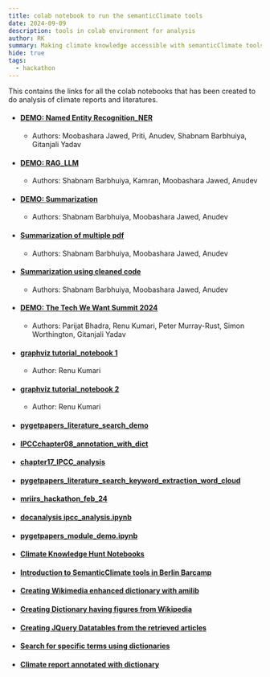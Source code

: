 ```yaml
---
title: colab notebook to run the semanticClimate tools 
date: 2024-09-09
description: tools in colab environment for analysis
author: RK 
summary: Making climate knowledge accessible with semanticClimate tools
hide: true
tags:
  - hackathon
---
```


This contains the links for all the colab notebooks that has been created to do analysis of climate reports and literatures.

- #### [DEMO: Named Entity Recognition_NER](https://colab.research.google.com/drive/1oPgnTC4UrBJF-8W2t508voWEsu8_z4ac?usp=sharing)
  - Authors: Moobashara Jawed, Priti, Anudev, Shabnam Barbhuiya, Gitanjali Yadav
  
- #### [DEMO: RAG_LLM](https://colab.research.google.com/drive/1RteHNh-ZROSSxja7tYRaKVCwT5wWOeVP?usp=sharing)
  - Authors: Shabnam Barbhuiya, Kamran, Moobashara Jawed, Anudev 
  
- #### [DEMO: Summarization](https://colab.research.google.com/drive/1el5Zjogk7DXqqeuBzGMqFDBGTvyWg1Pm?usp=sharing)
  - Authors: Shabnam Barbhuiya, Moobashara Jawed, Anudev

- #### [Summarization of multiple pdf](https://colab.research.google.com/drive/1KIbH-0ow2U6wiewNxF1PZNS5Ge4N_s6N?usp=sharing)

  - Authors: Shabnam Barbhuiya, Moobashara Jawed, Anudev

- #### [Summarization using cleaned code](https://colab.research.google.com/drive/12tKE1UBCulINTVqxRxxIw-Q8xgPcE4J0?usp=sharing)

  - Authors: Shabnam Barbhuiya, Moobashara Jawed, Anudev
  
- #### [DEMO: The Tech We Want Summit 2024](https://colab.research.google.com/drive/1507XycTMIljFxY1FZHDoEa_WSExiR9HT?usp=sharing)

  - Authors: Parijat Bhadra, Renu Kumari, Peter Murray-Rust, Simon Worthington, Gitanjali Yadav

- #### [graphviz tutorial_notebook 1](https://colab.research.google.com/drive/1Bv4sd-BvpVnv1HWUt7O76s6Dg1wDzWaS?usp=sharing)

  - Author: Renu Kumari

- #### [graphviz tutorial_notebook 2](https://colab.research.google.com/drive/1WxD8-RK5zTBOMIJLH3UDNQ8CvTDzH9q7?usp=sharing)

  - Author: Renu Kumari

- #### [pygetpapers_literature_search_demo](https://colab.research.google.com/drive/1-vM3BKV7NjvFXAdLGuqyNMh4VhPq6uMa?usp=sharing)

- #### [IPCCchapter08_annotation_with_dict](https://colab.research.google.com/drive/1_8YICGe0cTbk5P8PqZf1-X_uY1jrDHAK#scrollTo=TJTQ4c1mCq5a)

- #### [chapter17_IPCC_analysis](https://colab.research.google.com/drive/16ybfejLFp5HiZ9nxp1r7Y1tXj7Cb9ZIk#scrollTo=TJTQ4c1mCq5a)

- #### [pygetpapers_literature_search_keyword_extraction_word_cloud](https://colab.research.google.com/drive/1QhkUNom8U_BR1bRVNNn6wWsIdtRmpxQt?usp=sharing)

- #### [mriirs_hackathon_feb_24](https://colab.research.google.com/drive/1g60INRchV3QEwI1XsU6q4ipI-YfpM8PH?usp=sharing)

- #### [docanalysis ipcc_analysis.ipynb](https://colab.research.google.com/drive/1sT2Die3pV3dLcyHgwZBg3IxS2FJ_8W0-?usp=sharing)

- #### [pygetpapers_module_demo.ipynb](https://colab.research.google.com/github/petermr/pygetpapers/blob/main/pygetpapers_module_demo.ipynb)

- #### [Climate Knowledge Hunt Notebooks](https://github.com/petermr/semanticClimate/tree/main/outreach/climate_knowledge_hunt_hackathon/Hackathon_Notebook)

- #### [Introduction to SemanticClimate tools in Berlin Barcamp](https://semanticclimate.github.io/p/en/posts/barcamp_post3/)

- #### [Creating Wikimedia enhanced dictionary with amilib](https://colab.research.google.com/drive/1QNETQ3bZFgOvu2iyZCZ0jM9tjTWuUiPi)

- #### [Creating Dictionary having figures from Wikipedia](https://colab.research.google.com/drive/1mDJcNLGcsP8XM-fzGP6n6A7ozLlq09bE#scrollTo=IijmJ5rgF0jF)
  
- #### [Creating JQuery Datatables from the retrieved articles](https://colab.research.google.com/drive/1RumRjh0EnKcLDmXhtYvxqMKi39BX_sB1#scrollTo=6KLi8nSQhfIx)

- #### [Search for specific terms using dictionaries](https://colab.research.google.com/drive/1dbjq89FeIFMgUIzOPJBKg00tqzDe3uvB#scrollTo=jxgMYANusakv)

- #### [Climate report annotated with dictionary](https://colab.research.google.com/drive/1Rsf7BtGM5v9LAkKvEcEWbK7fHFDiB0Pd#scrollTo=roxFApmqb4E9)

